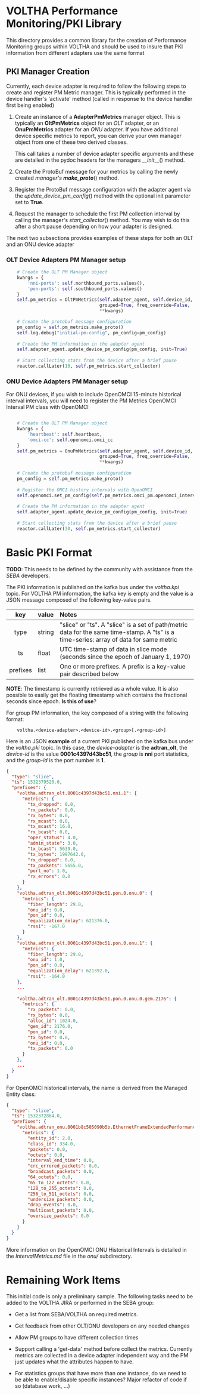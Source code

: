 # VOLTHA Performance Monitoring/PKI Library

This directory provides a common library for the creation of Performance Monitoring groups
within VOLTHA and should be used to insure that PKI information from different adapters use
the same format

## PKI Manager Creation

Currently, each device adapter is required to follow the following steps to create and
register PM Metric manager. This is typically performed in the device handler's
'activate' method (called in response to the device handler first being enabled)

1. Create an instance of a **AdapterPmMetrics** manager object. This is typically an
   **OltPmMetrics** object for an _OLT_ adapter, or an **OnuPmMetrics** adapter for an
   _ONU_ adapter. If you have additional device specific metrics to report, you can
   derive your own manager object from one of these two derived classes.
   
   This call takes a number of device adapter specific arguments and these are detailed
   in the pydoc headers for the managers _\_\_init___() method.
   
2. Create the ProtoBuf message for your metrics by calling the newly created _manager's_
   **_make_proto_**() method. 
   
3. Register the ProtoBuf message configuration with the adapter agent via the 
   _update_device_pm_config_() method with the optional init parameter set to **True**.
   
4. Request the manager to schedule the first PM collection interval by calling the
   manager's _start_collector_() method. You may wish to do this after a short pause
   depending on how your adapter is designed.
   
The next two subsections provides examples of these steps for both an OLT and an ONU
device adapter  

### OLT Device Adapters PM Manager setup

```python
    # Create the OLT PM Manager object
    kwargs = {
        'nni-ports': self.northbound_ports.values(),
        'pon-ports': self.southbound_ports.values()
    }
    self.pm_metrics = OltPmMetrics(self.adapter_agent, self.device_id,
                                   grouped=True, freq_override=False,
                                   **kwargs)

    # Create the protobuf message configuration
    pm_config = self.pm_metrics.make_proto()
    self.log.debug("initial-pm-config", pm_config=pm_config)
    
    # Create the PM information in the adapter agent
    self.adapter_agent.update_device_pm_config(pm_config, init=True)
        
    # Start collecting stats from the device after a brief pause
    reactor.callLater(10, self.pm_metrics.start_collector)
```

### ONU Device Adapters PM Manager setup

For ONU devices, if you wish to include OpenOMCI 15-minute historical interval
intervals, you will need to register the PM Metrics OpenOMCI Interval PM class
with OpenOMCI

```python

    # Create the OLT PM Manager object
    kwargs = {
        'heartbeat': self.heartbeat,
        'omci-cc': self.openomci.omci_cc
    }
    self.pm_metrics = OnuPmMetrics(self.adapter_agent, self.device_id,
                                   grouped=True, freq_override=False,
                                   **kwargs)
                                   
    # Create the protobuf message configuration
    pm_config = self.pm_metrics.make_proto()
    
    # Register the OMCI history intervals with OpenOMCI
    self.openomci.set_pm_config(self.pm_metrics.omci_pm.openomci_interval_pm)
    
    # Create the PM information in the adapter agent
    self.adapter_agent.update_device_pm_config(pm_config, init=True)
    
    # Start collecting stats from the device after a brief pause
    reactor.callLater(30, self.pm_metrics.start_collector)
```

# Basic PKI Format

**TODO**: This needs to be defined by the community with assistance from the _SEBA_
developers.

The PKI information is published on the kafka bus under the _voltha.kpi_ topic. For 
VOLTHA PM information, the kafka key is empty and the value is a JSON message composed
of the following key-value pairs.

| key      | value  | Notes |
| :-:      | :----- | :---- |
| type     | string | "slice" or "ts". A "slice" is a set of path/metric data for the same time-stamp. A "ts" is a time-series: array of data for same metric |
| ts       | float  | UTC time-stamp of data in slice mode (seconds since the epoch of January 1, 1970) |
| prefixes | list   | One or more prefixes.  A prefix is a key-value pair described below |

**NOTE**: The timestamp is currently retrieved as a whole value. It is also possible to easily get
the floating timestamp which contains the fractional seconds since epoch. **Is this of use**?

For group PM information, the key composed of a string with the following format:
```
    voltha.<device-adapter>.<device-id>.<group>[.<group-id>]
```
Here is an JSON **example** of a current PKI published on the kafka bus under the 
_voltha.pki_ topic. In this case, the _device-adapter_ is the **adtran_olt**, the _device-id_ is
the value **0001c4397d43bc51**, the _group_ is **nni** port statistics, and the _group-id_ is the
port number is **1**.

```json
{
  "type": "slice",
  "ts": 1532379520.0,
  "prefixes": {
    "voltha.adtran_olt.0001c4397d43bc51.nni.1": {
      "metrics": {
        "tx_dropped": 0.0,
        "rx_packets": 0.0,
        "rx_bytes": 0.0,
        "rx_mcast": 0.0,
        "tx_mcast": 16.0,
        "rx_bcast": 0.0,
        "oper_status": 4.0,
        "admin_state": 3.0,
        "tx_bcast": 5639.0,
        "tx_bytes": 1997642.0,
        "rx_dropped": 0.0,
        "tx_packets": 5655.0,
        "port_no": 1.0,
        "rx_errors": 0.0
      }
    },
    "voltha.adtran_olt.0001c4397d43bc51.pon.0.onu.0": {
      "metrics": {
        "fiber_length": 29.0,
        "onu_id": 0.0,
        "pon_id": 0.0,
        "equalization_delay": 621376.0,
        "rssi": -167.0
      }
    },
    "voltha.adtran_olt.0001c4397d43bc51.pon.0.onu.1": {
      "metrics": {
        "fiber_length": 29.0,
        "onu_id": 1.0,
        "pon_id": 0.0,
        "equalization_delay": 621392.0,
        "rssi": -164.0
    },
    ...
              
    "voltha.adtran_olt.0001c4397d43bc51.pon.0.onu.0.gem.2176": {
      "metrics": {
        "rx_packets": 0.0,
        "rx_bytes": 0.0,
        "alloc_id": 1024.0,
        "gem_id": 2176.0,
        "pon_id": 0.0,
        "tx_bytes": 0.0,
        "onu_id": 0.0,
        "tx_packets": 0.0
      }
    },
    ...
  }
}

```

For OpenOMCI historical intervals, the name is derived from the Managed Entity class:

```json
{
  "type": "slice",
  "ts": 1532372864.0,
  "prefixes": {
    "voltha.adtran_onu.0001b8c505090b5b.EthernetFrameExtendedPerformanceMonitoring": {
      "metrics": {
        "entity_id": 2.0,
        "class_id": 334.0,
        "packets": 0.0,
        "octets": 0.0,
        "interval_end_time": 0.0,
        "crc_errored_packets": 0.0,
        "broadcast_packets": 0.0,
        "64_octets": 0.0,
        "65_to_127_octets": 0.0,
        "128_to_255_octets": 0.0,
        "256_to_511_octets": 0.0,
        "undersize_packets": 0.0,
        "drop_events": 0.0,
        "multicast_packets": 0.0,
        "oversize_packets": 0.0
      }
    }
  }
}
```
More information on the OpenOMCI ONU Historical Intervals is detailed in the _IntervalMetrics.md_
file in the _onu/_ subdirectory.

# Remaining Work Items

This initial code is only a preliminary sample. The following tasks need to be
added to the VOLTHA JIRA or performed in the SEBA group:
    
- Get a list from SEBA/VOLTHA on required metrics.

- Get feedback from other OLT/ONU developers on any needed changes

- Allow PM groups to have different collection times

- Support calling a 'get-data' method before collect the metrics.  Currently metrics are collected
  in a device adapter independent way and the PM just updates what the attributes happen to have.

- For statistics groups that have more than one instance, do we need to be able to
  enable/disable specific instances? Major refactor of code if so (database work, ...)

